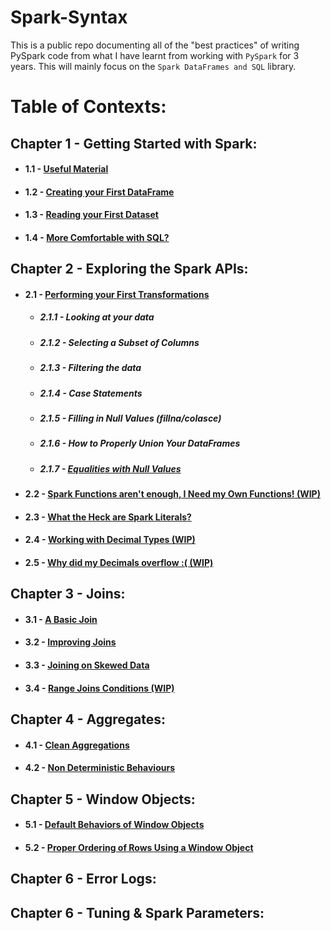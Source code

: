 # Spark-Syntax

This is a public repo documenting all of the "best practices" of writing PySpark code from what I have learnt from working with `PySpark` for 3 years. This will mainly focus on the `Spark DataFrames and SQL` library.

# Table of Contexts:

## Chapter 1 - Getting Started with Spark:
* #### 1.1 - [Useful Material](https://github.com/ericxiao251/spark-syntax/blob/master/src/Chapter%201%20-%20Basics/Section%201%20-%20Useful%20Material.md)
* #### 1.2 - [Creating your First DataFrame]()
* #### 1.3 - [Reading your First Dataset](https://github.com/ericxiao251/spark-syntax/blob/master/src/Chapter%201%20-%20Basics/Section%203%20-%20Reading%20your%20First%20Dataset.ipynb)
* #### 1.4 - [More Comfortable with SQL?](https://github.com/ericxiao251/spark-syntax/blob/master/src/Chapter%201%20-%20Basics/Section%204%20-%20More%20Comfortable%20with%20SQL%3F.ipynb)

## Chapter 2 - Exploring the Spark APIs:
* #### 2.1 - [Performing your First Transformations](https://github.com/ericxiao251/spark-syntax/blob/master/src/Chapter%201%20-%20Basics/Section%203%20-%20Performing%20your%20First%20Transformations.ipynb)
    * ##### 2.1.1 - Looking at your data
    * ##### 2.1.2 - Selecting a Subset of Columns
    * ##### 2.1.3 - Filtering the data
    * ##### 2.1.4 - Case Statements
    * ##### 2.1.5 - Filling in Null Values (fillna/colasce)
    * ##### 2.1.6 - How to Properly Union Your DataFrames
    * ##### 2.1.7 - [Equalities with Null Values](https://github.com/ericxiao251/spark-syntax/blob/master/src/Chapter%202%20-%20Exploring%20the%20Spark%20APIs/Section%206%20-%20Equalities%20with%20Null%20Values.ipynb)
* #### 2.2 - [Spark Functions aren't enough, I Need my Own Functions! (WIP)]()
* #### 2.3 - [What the Heck are Spark Literals?](https://github.com/ericxiao251/spark-syntax/blob/master/src/Chapter%202%20-%20Exploring%20the%20Spark%20APIs/Section%203%20-%20What%20the%20Heck%20are%20Spark%20Literals%3F.ipynb)
* #### 2.4 - [Working with Decimal Types (WIP)]()
* #### 2.5 - [Why did my Decimals overflow :( (WIP)]()

## Chapter 3 - Joins:
* #### 3.1 - [A Basic Join](https://github.com/ericxiao251/spark-syntax/blob/master/src/Chapter%203%20-%20Joins/Section%201%20-%20A%20Basic%20Join.ipynb)
* #### 3.2 - [Improving Joins](https://github.com/ericxiao251/spark-syntax/blob/master/src/Chapter%203%20-%20Joins/Section%202%20-%20Imporving%20Joins.ipynb)
* #### 3.3 - [Joining on Skewed Data](https://github.com/ericxiao251/spark-syntax/blob/master/src/Chapter%203%20-%20Joins/Section%203%20-%20Joins%20on%20Skewed%20Data.ipynb)
* #### 3.4 - [Range Joins Conditions (WIP)](https://github.com/ericxiao251/spark-syntax/blob/master/src/Chapter%203%20-%20Joins/Section%204%20-%20Range%20Join%20Conditions%20%5BTODO%5D.ipynb)

## Chapter 4 - Aggregates:
* #### 4.1 - [Clean Aggregations](https://github.com/ericxiao251/spark-syntax/blob/master/src/Chapter%204%20-%20Aggregates/Section%201%20-%20Clean%20Aggregations.ipynb)
* #### 4.2 - [Non Deterministic Behaviours](https://github.com/ericxiao251/spark-syntax/blob/master/src/Chapter%204%20-%20Aggregates/Section%202%20-%20Non%20Deterministic%20Behaviours.ipynb)

## Chapter 5 - Window Objects:
* #### 5.1 - [Default Behaviors of Window Objects](https://github.com/ericxiao251/spark-syntax/blob/master/src/Chapter%205%20-%20Window%20Objects/Section%201%20-%20Default%20Behaviours%20of%20OrderBy%20on%20a%20Window%20Object.ipynb)
* #### 5.2 - [Proper Ordering of Rows Using a Window Object](https://github.com/ericxiao251/spark-syntax/blob/master/src/Chapter%205%20-%20Aggregates/Section%202%20-%20High%20Frequency%20Data.ipynb)

## Chapter 6 - Error Logs:

## Chapter 6 - Tuning & Spark Parameters:
